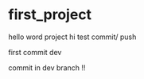 # first_project
hello word project 
hi test commit/  push


first commit dev

commit in dev branch
!!
